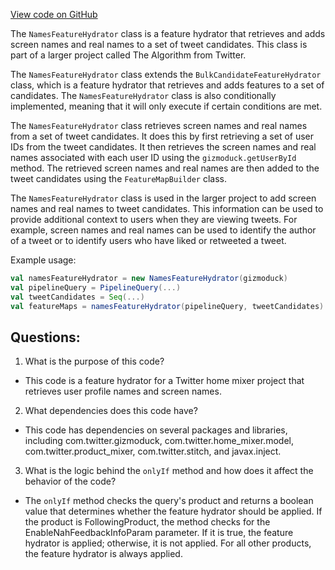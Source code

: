 [View code on GitHub](https://github.com/misbahsy/the-algorithm/home-mixer/server/src/main/scala/com/twitter/home_mixer/functional_component/feature_hydrator/NamesFeatureHydrator.scala)

The `NamesFeatureHydrator` class is a feature hydrator that retrieves and adds screen names and real names to a set of tweet candidates. This class is part of a larger project called The Algorithm from Twitter. 

The `NamesFeatureHydrator` class extends the `BulkCandidateFeatureHydrator` class, which is a feature hydrator that retrieves and adds features to a set of candidates. The `NamesFeatureHydrator` class is also conditionally implemented, meaning that it will only execute if certain conditions are met. 

The `NamesFeatureHydrator` class retrieves screen names and real names from a set of tweet candidates. It does this by first retrieving a set of user IDs from the tweet candidates. It then retrieves the screen names and real names associated with each user ID using the `gizmoduck.getUserById` method. The retrieved screen names and real names are then added to the tweet candidates using the `FeatureMapBuilder` class. 

The `NamesFeatureHydrator` class is used in the larger project to add screen names and real names to tweet candidates. This information can be used to provide additional context to users when they are viewing tweets. For example, screen names and real names can be used to identify the author of a tweet or to identify users who have liked or retweeted a tweet. 

Example usage:

```scala
val namesFeatureHydrator = new NamesFeatureHydrator(gizmoduck)
val pipelineQuery = PipelineQuery(...)
val tweetCandidates = Seq(...)
val featureMaps = namesFeatureHydrator(pipelineQuery, tweetCandidates)
```
## Questions: 
 1. What is the purpose of this code?
- This code is a feature hydrator for a Twitter home mixer project that retrieves user profile names and screen names.

2. What dependencies does this code have?
- This code has dependencies on several packages and libraries, including com.twitter.gizmoduck, com.twitter.home_mixer.model, com.twitter.product_mixer, com.twitter.stitch, and javax.inject.

3. What is the logic behind the `onlyIf` method and how does it affect the behavior of the code?
- The `onlyIf` method checks the query's product and returns a boolean value that determines whether the feature hydrator should be applied. If the product is FollowingProduct, the method checks for the EnableNahFeedbackInfoParam parameter. If it is true, the feature hydrator is applied; otherwise, it is not applied. For all other products, the feature hydrator is always applied.